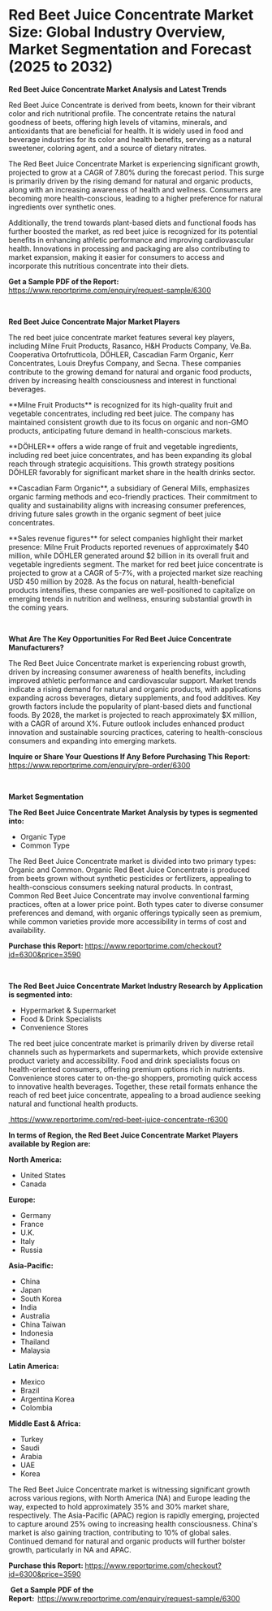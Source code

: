 <p><h1>Red Beet Juice Concentrate Market Size: Global Industry Overview, Market Segmentation and Forecast (2025 to 2032)</h1></p><p><strong>Red Beet Juice Concentrate Market Analysis and Latest Trends</strong></p>
<p><p>Red Beet Juice Concentrate is derived from beets, known for their vibrant color and rich nutritional profile. The concentrate retains the natural goodness of beets, offering high levels of vitamins, minerals, and antioxidants that are beneficial for health. It is widely used in food and beverage industries for its color and health benefits, serving as a natural sweetener, coloring agent, and a source of dietary nitrates.</p><p>The Red Beet Juice Concentrate Market is experiencing significant growth, projected to grow at a CAGR of 7.80% during the forecast period. This surge is primarily driven by the rising demand for natural and organic products, along with an increasing awareness of health and wellness. Consumers are becoming more health-conscious, leading to a higher preference for natural ingredients over synthetic ones. </p><p>Additionally, the trend towards plant-based diets and functional foods has further boosted the market, as red beet juice is recognized for its potential benefits in enhancing athletic performance and improving cardiovascular health. Innovations in processing and packaging are also contributing to market expansion, making it easier for consumers to access and incorporate this nutritious concentrate into their diets.</p></p>
<p><strong>Get a Sample PDF of the Report:&nbsp;</strong> <a href="https://www.reportprime.com/enquiry/request-sample/6300?utm_campaign=4556&utm_medium=2&utm_source=Github&utm_content=ia&utm_term=15052025&utm_id=red-beet-juice-concentrate">https://www.reportprime.com/enquiry/request-sample/6300</a></p>
<p>&nbsp;</p>
<p><strong>Red Beet Juice Concentrate Major Market Players</strong></p>
<p><p>The red beet juice concentrate market features several key players, including Milne Fruit Products, Rasanco, H&H Products Company, Ve.Ba. Cooperativa Ortofrutticola, DÖHLER, Cascadian Farm Organic, Kerr Concentrates, Louis Dreyfus Company, and Secna. These companies contribute to the growing demand for natural and organic food products, driven by increasing health consciousness and interest in functional beverages.</p><p>**Milne Fruit Products** is recognized for its high-quality fruit and vegetable concentrates, including red beet juice. The company has maintained consistent growth due to its focus on organic and non-GMO products, anticipating future demand in health-conscious markets.  </p><p>**DÖHLER** offers a wide range of fruit and vegetable ingredients, including red beet juice concentrates, and has been expanding its global reach through strategic acquisitions. This growth strategy positions DÖHLER favorably for significant market share in the health drinks sector.</p><p>**Cascadian Farm Organic**, a subsidiary of General Mills, emphasizes organic farming methods and eco-friendly practices. Their commitment to quality and sustainability aligns with increasing consumer preferences, driving future sales growth in the organic segment of beet juice concentrates.</p><p>**Sales revenue figures** for select companies highlight their market presence: Milne Fruit Products reported revenues of approximately $40 million, while DÖHLER generated around $2 billion in its overall fruit and vegetable ingredients segment. The market for red beet juice concentrate is projected to grow at a CAGR of 5-7%, with a projected market size reaching USD 450 million by 2028. As the focus on natural, health-beneficial products intensifies, these companies are well-positioned to capitalize on emerging trends in nutrition and wellness, ensuring substantial growth in the coming years.</p></p>
<p>&nbsp;</p>
<p><strong>What Are The Key Opportunities For Red Beet Juice Concentrate Manufacturers?</strong></p>
<p><p>The Red Beet Juice Concentrate market is experiencing robust growth, driven by increasing consumer awareness of health benefits, including improved athletic performance and cardiovascular support. Market trends indicate a rising demand for natural and organic products, with applications expanding across beverages, dietary supplements, and food additives. Key growth factors include the popularity of plant-based diets and functional foods. By 2028, the market is projected to reach approximately $X million, with a CAGR of around X%. Future outlook includes enhanced product innovation and sustainable sourcing practices, catering to health-conscious consumers and expanding into emerging markets.</p></p>
<p><strong>Inquire or Share Your Questions If Any Before Purchasing This Report:</strong> <a href="https://www.reportprime.com/enquiry/pre-order/6300?utm_campaign=4556&utm_medium=2&utm_source=Github&utm_content=ia&utm_term=15052025&utm_id=red-beet-juice-concentrate">https://www.reportprime.com/enquiry/pre-order/6300</a></p>
<p>&nbsp;</p>
<p><strong>Market Segmentation</strong></p>
<p><strong>The Red Beet Juice Concentrate Market Analysis by types is segmented into:</strong></p>
<p><ul><li>Organic Type</li><li>Common Type</li></ul></p>
<p><p>The Red Beet Juice Concentrate market is divided into two primary types: Organic and Common. Organic Red Beet Juice Concentrate is produced from beets grown without synthetic pesticides or fertilizers, appealing to health-conscious consumers seeking natural products. In contrast, Common Red Beet Juice Concentrate may involve conventional farming practices, often at a lower price point. Both types cater to diverse consumer preferences and demand, with organic offerings typically seen as premium, while common varieties provide more accessibility in terms of cost and availability.</p></p>
<p><strong>Purchase this Report:&nbsp;</strong><a href="https://www.reportprime.com/checkout?id=6300&price=3590&utm_campaign=4556&utm_medium=2&utm_source=Github&utm_content=ia&utm_term=15052025&utm_id=red-beet-juice-concentrate">https://www.reportprime.com/checkout?id=6300&price=3590</a></p>
<p>&nbsp;</p>
<p><strong>The Red Beet Juice Concentrate Market Industry Research by Application is segmented into:</strong></p>
<p><ul><li>Hypermarket & Supermarket</li><li>Food & Drink Specialists</li><li>Convenience Stores</li></ul></p>
<p><p>The red beet juice concentrate market is primarily driven by diverse retail channels such as hypermarkets and supermarkets, which provide extensive product variety and accessibility. Food and drink specialists focus on health-oriented consumers, offering premium options rich in nutrients. Convenience stores cater to on-the-go shoppers, promoting quick access to innovative health beverages. Together, these retail formats enhance the reach of red beet juice concentrate, appealing to a broad audience seeking natural and functional health products.</p></p>
<p><a href="https://www.reportprime.com/red-beet-juice-concentrate-r6300?utm_campaign=4556&utm_medium=2&utm_source=Github&utm_content=ia&utm_term=15052025&utm_id=red-beet-juice-concentrate">&nbsp;https://www.reportprime.com/red-beet-juice-concentrate-r6300</a></p>
<p><strong>In terms of Region, the Red Beet Juice Concentrate Market Players available by Region are:</strong></p>
<p>
    <p> <strong> North America: </strong>
        <ul>
            <li>United States</li>
            <li>Canada</li>
        </ul>
        </p> 
    <p> <strong> Europe: </strong>
        <ul>
            <li>Germany</li>
            <li>France</li>
            <li>U.K.</li>
            <li>Italy</li>
            <li>Russia</li>
        </ul>
        </p> 
    <p> <strong> Asia-Pacific: </strong>
        <ul>
            <li>China</li>
            <li>Japan</li>
            <li>South Korea</li>
            <li>India</li>
            <li>Australia</li>
            <li>China Taiwan</li>
            <li>Indonesia</li>
            <li>Thailand</li>
            <li>Malaysia</li>
        </ul>
        </p> 
    <p> <strong> Latin America: </strong>
        <ul>
            <li>Mexico</li>
            <li>Brazil</li>
            <li>Argentina Korea</li>
            <li>Colombia</li>
        </ul>
        </p> 
    <p> <strong> Middle East & Africa: </strong>
        <ul>
            <li>Turkey</li>
            <li>Saudi</li>
            <li>Arabia</li>
            <li>UAE</li>
            <li>Korea</li>
        </ul>
    </p>
    </p>
<p><p>The Red Beet Juice Concentrate market is witnessing significant growth across various regions, with North America (NA) and Europe leading the way, expected to hold approximately 35% and 30% market share, respectively. The Asia-Pacific (APAC) region is rapidly emerging, projected to capture around 25% owing to increasing health consciousness. China's market is also gaining traction, contributing to 10% of global sales. Continued demand for natural and organic products will further bolster growth, particularly in NA and APAC.</p></p>
<p><strong>Purchase this Report: </strong><a href="https://www.reportprime.com/checkout?id=6300&price=3590&utm_campaign=4556&utm_medium=2&utm_source=Github&utm_content=ia&utm_term=15052025&utm_id=red-beet-juice-concentrate">https://www.reportprime.com/checkout?id=6300&price=3590</a></p>
<p>&nbsp;<strong>Get a Sample PDF of the Report:&nbsp;&nbsp;</strong><a href="https://www.reportprime.com/enquiry/request-sample/6300?utm_campaign=4556&utm_medium=2&utm_source=Github&utm_content=ia&utm_term=15052025&utm_id=red-beet-juice-concentrate">https://www.reportprime.com/enquiry/request-sample/6300</a></p>
<p><strong></strong></p>
<p><p></p><p></p><p></p></p>
